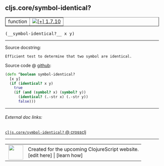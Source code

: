 ## cljs.core/symbol-identical?



 <table border="1">
<tr>
<td>function</td>
<td><a href="https://github.com/cljsinfo/cljs-api-docs/tree/1.7.10"><img valign="middle" alt="[+] 1.7.10" title="Added in 1.7.10" src="https://img.shields.io/badge/+-1.7.10-lightgrey.svg"></a> </td>
</tr>
</table>


 <samp>
(__symbol-identical?__ x y)<br>
</samp>

---





Source docstring:

```
Efficient test to determine that two symbol are identical.
```


Source code @ [github](https://github.com/clojure/clojurescript/blob/r1.7.10/src/main/cljs/cljs/core.cljs#L2948-L2955):

```clj
(defn ^boolean symbol-identical?
  [x y]
  (if (identical? x y)
    true
    (if (and (symbol? x) (symbol? y))
      (identical? (.-str x) (.-str y))
      false)))
```

<!--
Repo - tag - source tree - lines:

 <pre>
clojurescript @ r1.7.10
└── src
    └── main
        └── cljs
            └── cljs
                └── <ins>[core.cljs:2948-2955](https://github.com/clojure/clojurescript/blob/r1.7.10/src/main/cljs/cljs/core.cljs#L2948-L2955)</ins>
</pre>

-->

---



###### External doc links:

[`cljs.core/symbol-identical?` @ crossclj](http://crossclj.info/fun/cljs.core.cljs/symbol-identical%3F.html)<br>

---

 <table>
<tr><td>
<img valign="middle" align="right" width="48px" src="http://i.imgur.com/Hi20huC.png">
</td><td>
Created for the upcoming ClojureScript website.<br>
[edit here] | [learn how]
</td></tr></table>

[edit here]:https://github.com/cljsinfo/cljs-api-docs/blob/master/cljsdoc/cljs.core_symbol-identicalQMARK.cljsdoc
[learn how]:https://github.com/cljsinfo/cljs-api-docs/wiki/cljsdoc-files

<!--

This information was too distracting to show to readers, but I'll leave it
commented here since it is helpful to:

- pretty-print the data used to generate this document
- and show how to retrieve that data



The API data for this symbol:

```clj
{:return-type boolean,
 :ns "cljs.core",
 :name "symbol-identical?",
 :signature ["[x y]"],
 :history [["+" "1.7.10"]],
 :type "function",
 :full-name-encode "cljs.core_symbol-identicalQMARK",
 :source {:code "(defn ^boolean symbol-identical?\n  [x y]\n  (if (identical? x y)\n    true\n    (if (and (symbol? x) (symbol? y))\n      (identical? (.-str x) (.-str y))\n      false)))",
          :title "Source code",
          :repo "clojurescript",
          :tag "r1.7.10",
          :filename "src/main/cljs/cljs/core.cljs",
          :lines [2948 2955]},
 :full-name "cljs.core/symbol-identical?",
 :docstring "Efficient test to determine that two symbol are identical."}

```

Retrieve the API data for this symbol:

```clj
;; from Clojure REPL
(require '[clojure.edn :as edn])
(-> (slurp "https://raw.githubusercontent.com/cljsinfo/cljs-api-docs/catalog/cljs-api.edn")
    (edn/read-string)
    (get-in [:symbols "cljs.core/symbol-identical?"]))
```

-->
